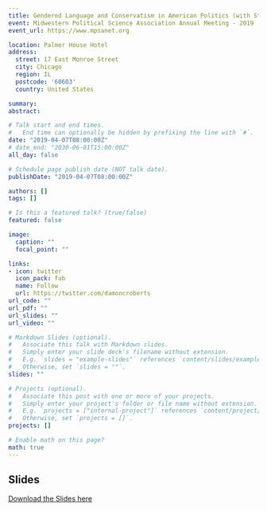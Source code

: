 ```yaml
---
title: Gendered Language and Conservatism in American Politics (with Stephen M. Utych)
event: Midwestern Political Science Association Annual Meeting - 2019
event_url: https://www.mpsanet.org

location: Palmer House Hotel
address:
  street: 17 East Monroe Street
  city: Chicago
  region: IL
  postcode: '60603'
  country: United States

summary: 
abstract: 

# Talk start and end times.
#   End time can optionally be hidden by prefixing the line with `#`.
date: "2019-04-07T08:00:00Z"
# date_end: "2030-06-01T15:00:00Z"
all_day: false

# Schedule page publish date (NOT talk date).
publishDate: "2019-04-07T08:00:00Z"

authors: []
tags: []

# Is this a featured talk? (true/false)
featured: false

image:
  caption: ""
  focal_point: ""

links:
- icon: twitter
  icon_pack: fab
  name: Follow
  url: https://twitter.com/damoncroberts
url_code: ""
url_pdf: ""
url_slides: ""
url_video: ""

# Markdown Slides (optional).
#   Associate this talk with Markdown slides.
#   Simply enter your slide deck's filename without extension.
#   E.g. `slides = "example-slides"` references `content/slides/example-slides.md`.
#   Otherwise, set `slides = ""`.
slides: ""

# Projects (optional).
#   Associate this post with one or more of your projects.
#   Simply enter your project's folder or file name without extension.
#   E.g. `projects = ["internal-project"]` references `content/project/deep-learning/index.md`.
#   Otherwise, set `projects = []`.
projects: []

# Enable math on this page?
math: true
---
```


## Slides

[Download the Slides here](https://www.dropbox.com/s/386mv727n9u4ihi/Utych%20Roberts%20Gendered%20Language%20MPSA%20presentation.pdf?dl=0)
